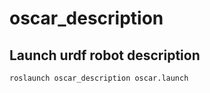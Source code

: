 # oscar_description 

## Launch urdf robot description

```roslaunch oscar_description oscar.launch```
